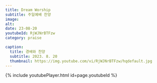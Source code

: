 ```yaml
---
title: Dream Worship
subtitle: 주일예배 찬양
image:
alt:
date: 23-08-20
youtubeId: RjWJNrBTFzw
category: praise

caption:
  title: 경배와 찬양
  subtitle: 2023. 8. 20
  thumbnail: https://img.youtube.com/vi/RjWJNrBTFzw/hqdefault.jpg
---
```


{% include youtubePlayer.html id=page.youtubeId %}
